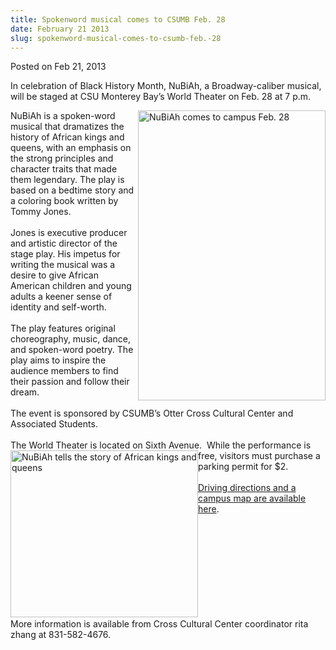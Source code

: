 ```yaml
---
title: Spokenword musical comes to CSUMB Feb. 28
date: February 21 2013
slug: spokenword-musical-comes-to-csumb-feb.-28
---
```


 



<span class="date">Posted on Feb 21, 2013    </span>
<p>In celebration of Black History Month, NuBiAh, a
Broadway-caliber musical, will be staged at CSU Monterey Bay&#x2019;s
World Theater on Feb. 28 at 7 p.m.</p>
<p><img alt="NuBiAh comes to campus Feb. 28" src="https://news.csumb.edu/sites/default/files/65/attachments/news/images/nubiah_flyer_final.jpg" style="float:right; width:300px; height:464px">NuBiAh is a
spoken-word musical that dramatizes the history of African kings
and queens, with an emphasis on the strong principles and character
traits that made them legendary. The play is based on a bedtime
story and a coloring book written by Tommy Jones.<br>
<br>
Jones is executive producer and artistic director of the stage
play. His impetus for writing the musical was a desire to give
African American children and young adults a keener sense of
identity and self-worth.<br>
<br>
The play features original choreography, music, dance, and
spoken-word poetry. The play aims to inspire the audience members
to find their passion and follow their dream.<br>
<br>
The event is sponsored by CSUMB&#x2019;s Otter Cross Cultural Center and
Associated Students.<br>
<br>
The World Theater is located on Sixth Avenue. &#xA0;While the
performance is free,&#xA0;<img alt="NuBiAh tells the story of African kings and queens" src="https://news.csumb.edu/sites/default/files/65/attachments/news/images/nubia_for_web.jpg" style="float:left; width:300px; height:267px">visitors must
purchase a parking permit for $2.<br>
<br>
<a href="https://csumb.edu/map" rel="nofollow">Driving directions
and a campus map are available here</a>.</br></br></img></br></br></br></br></br></br></br></br></img></p>
<p>More information is available from Cross Cultural Center
coordinator rita zhang at 831-582-4676.<br>
&#xA0;</br></p>





 

